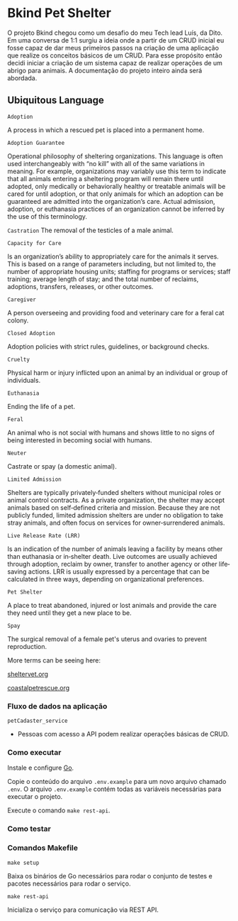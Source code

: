 # Bkind Pet Shelter

O projeto Bkind chegou como um desafio do meu Tech lead Luís, da Dito. Em uma conversa de 1:1 surgiu a ideia onde a partir de um CRUD inicial eu fosse capaz de dar meus primeiros passos na criação de uma aplicação que realize os conceitos básicos de um CRUD. Para esse propósito então decidi iniciar a criação de um sistema capaz de realizar operações de um abrigo para animais. A documentação do projeto inteiro ainda será abordada.


## Ubiquitous Language

`Adoption`

A process in which a rescued pet is placed into a permanent home.

`Adoption Guarantee`

Operational philosophy of sheltering 
organizations. This language is often used interchangeably with “no kill” with all of the same variations 
in meaning. For example, organizations may variably use this term to indicate that all animals entering a 
sheltering program will remain there until adopted, only medically or behaviorally healthy or treatable 
animals will be cared for until adoption, or that only animals for which an adoption can be guaranteed 
are admitted into the organization’s care. Actual admission, adoption, or euthanasia practices of an 
organization cannot be inferred by the use of this terminology.

`Castration`
The removal of the testicles of a male animal.

`Capacity for Care`

Is an organization’s ability to appropriately care for the animals it serves. This is based
on a range of parameters including, but not limited to, the number of appropriate housing units; staffing 
for programs or services; staff training; average length of stay; and the total number of reclaims, 
adoptions, transfers, releases, or other outcomes.  

`Caregiver`

A person overseeing and providing food and veterinary care for a feral cat colony.

`Closed Adoption`

Adoption policies with strict rules, guidelines, or background checks.

`Cruelty`

Physical harm or injury inflicted upon an animal by an individual or group of individuals.

`Euthanasia`

Ending the life of a pet.

`Feral`

An animal who is not social with humans and shows little to no signs of being interested in becoming social with humans.

`Neuter`

Castrate or spay (a domestic animal). 

`Limited Admission`

Shelters are typically privately‐funded shelters without municipal roles or animal 
control contracts.  As a private organization, the shelter may accept animals based on self‐defined 
criteria and mission.  Because they are not publicly funded, limited admission shelters are under no 
obligation to take stray animals, and often focus on services for owner‐surrendered animals.

`Live Release Rate (LRR)`

Is an indication of the number of animals leaving a facility by means other than 
euthanasia or in‐shelter death. Live outcomes are usually achieved through adoption, reclaim by owner, 
transfer to another agency or other life‐saving actions. LRR is usually expressed by a percentage that can 
be calculated in three ways, depending on organizational preferences.

`Pet Shelter`

A place to treat abandoned, injured or lost animals and provide the care they need until they get a new place to be.

`Spay`

The surgical removal of a female pet's uterus and ovaries to prevent reproduction.

More terms can be seeing here:

[sheltervet.org](https://www.sheltervet.org/assets/PDFs/shelter%20terminology.pdf)

[coastalpetrescue.org](https://coastalpetrescue.org/humane-education/glossary/)

### Fluxo de dados na aplicação  

`petCadaster_service`

- Pessoas com acesso a API podem realizar operações básicas de CRUD.

### Como executar
Instale e configure [Go](https://golang.org/doc/install).

Copie o conteúdo do arquivo `.env.example` para um novo arquivo chamado `.env`. O arquivo `.env.example` contém todas as variáveis necessárias para executar o projeto.

Execute o comando `make rest-api`.


### Como testar


### Comandos Makefile

`make setup`
 
Baixa os binários de Go necessários para rodar o conjunto de testes e pacotes necessários para rodar o serviço.
 
`make rest-api`

Inicializa o serviço para comunicação via REST API.